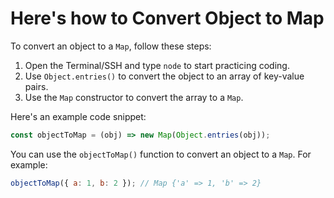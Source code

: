 # Here's how to Convert Object to Map

To convert an object to a `Map`, follow these steps:

1. Open the Terminal/SSH and type `node` to start practicing coding.
2. Use `Object.entries()` to convert the object to an array of key-value pairs.
3. Use the `Map` constructor to convert the array to a `Map`.

Here's an example code snippet:

```js
const objectToMap = (obj) => new Map(Object.entries(obj));
```

You can use the `objectToMap()` function to convert an object to a `Map`. For example:

```js
objectToMap({ a: 1, b: 2 }); // Map {'a' => 1, 'b' => 2}
```

